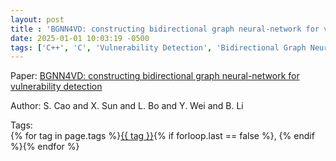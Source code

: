 ```yaml
---
layout: post
title : 'BGNN4VD: constructing bidirectional graph neural-network for vulnerability detection'
date: 2025-01-01 10:03:19 -0500
tags: ['C++', 'C', 'Vulnerability Detection', 'Bidirectional Graph Neural Network', 'Abstract Syntax Tree (AST)', 'Control Flow Graph (CFG)', 'Data Flow Graph (DFG)']
---
```

Paper: [BGNN4VD: constructing bidirectional graph neural-network for vulnerability detection](https://www.sciencedirect.com/science/article/pii/S0950584921000586?casa_token=yJ61DylhXyYAAAAA:2kv6vPfT1Emiax-gkXikCJ0thK4DJCQ-gU3O9rbMy6WYs9-ACswNsLRnXCJNuG4Y9zQFKe0Egg#sec4)

Author: S. Cao and X. Sun and L. Bo and Y. Wei and B. Li




 Tags:  
        <span>{% for tag in page.tags %}<a href="{{ site.baseurl }}tags/#{{ tag | slugify }}">{{ tag }}</a>{% if forloop.last == false %}, {% endif %}{% endfor %}</span>
